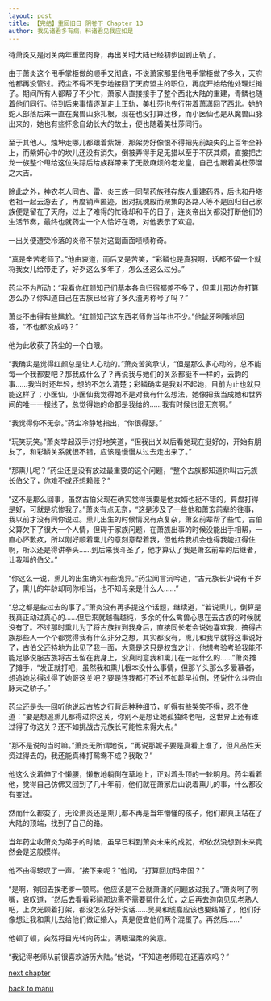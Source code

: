 ```yaml
---
layout: post
title: 【完结】重回旧日 阴卷下 Chapter 13
author: 我见诸君多有病，料诸君见我应如是
---
```




待萧炎又是闭关两年重塑肉身，再出关时大陆已经初步回到正轨了。<br><br>由于萧炎这个甩手掌柜做的顺手又彻底，不说萧家那里他甩手掌柜做了多久，天府他都再没管过。药尘不得不无奈地接回了天府盟主的职位，再度开始给他处理烂摊子。期间所有人都帮了不少忙，萧家人直接接手了整个西北大陆的重建，青鳞也随着他们同行。待到后来事情逐渐走上正轨，美杜莎也先行带着萧潇回了西北。她的蛇人部落后来一直在魔兽山脉扎根，现在也没打算迁移，而小医仙也是从魔兽山脉出来的，她也有些怀念自幼长大的故土，便也随着美杜莎同行。<br><br>至于其他人，烛坤走哪儿都跟着紫妍，那架势好像恨不得把先前缺失的上百年全补上，而紫妍心中的坎儿还没有消失，倒被弄得手足无措以至于不厌其烦，直接把古龙一族整个甩给这位失踪后给族群带来了无数麻烦的老龙皇，自己也跟着美杜莎溜之大吉。<br><br>除此之外，神农老人同古、雷、炎三族一同帮药族残存族人重建药界，后也和丹塔老祖一起云游去了，再度销声匿迹，因对抗魂殿而聚集的各路人等不是回归自己家族便是留在了天府，过上了难得的忙碌却和平的日子，连炎帝出关都没打断他们的生活节奏，最终也就药尘一个人恰好在场，对他表示了欢迎。<br><br>一出关便遭受冷落的炎帝不禁对这副画面啧啧称奇。<br><br>“真是辛苦老师了。”他由衷道，而后又是苦笑，“彩鳞也是真狠啊，话都不留一个就将我女儿给带走了，好歹这么多年了，怎么还这么过分。”<br><br>药尘不为所动：“我看你红颜知己们基本各自归宿都差不多了，但熏儿那边你打算怎么办？你知道自己在古族已经背了多久渣男称号了吗？”<br><br>萧炎不由得有些尴尬。“红颜知己这东西老师你当年也不少。”他龇牙咧嘴地回答，“不也都没成吗？”<br><br>他为此收获了药尘的一个白眼。<br><br>“我确实是觉得红颜总是让人心动的。”萧炎苦笑承认，“但是那么多心动的，总不能每一个我都要吧？那我成什么了？再说我与她们的关系都挺不一样的，云韵的事……我当时还年轻，想的不怎么清楚；彩鳞确实是我对不起她，目前为止也就只能这样了；小医仙，小医仙我觉得她不是对我有什么想法，她像把我当成她和世界间的唯一一根线了，总觉得她的命都是我给的……我有时候也很无奈啊。”<br><br>“我觉得你不无奈。”药尘冷静地指出，“你很得瑟。”<br><br>“玩笑玩笑。”萧炎举起双手讨好地笑道，“但我出关以后看她现在挺好的，开始有朋友了，和彩鳞关系就很不错，应该是慢慢从过去走出来了。”<br><br>“那熏儿呢？”药尘还是没有放过最重要的这个问题，“整个古族都知道你叫古元族长伯父了，你难不成还想赖账？”<br><br>“这不是那么回事，虽然古伯父现在确实觉得我要是他女婿也挺不错的，算盘打得是好，可就是坑惨我了。”萧炎有点无奈，“这是涉及了一些他和萧玄前辈的往事，我以前才没有同你说过。熏儿出生的时候情况有点复杂，萧玄前辈帮了些忙，古伯父算欠下了很大一个人情，但碍于家族问题，在萧族出事的时候没能出手相帮，一直心怀歉疚，所以刚好顺着熏儿的意刻意帮着我，但他给我机会也得我能扛得住啊，所以还是得讲拳头……到后来我斗圣了，他才算认了我是萧玄前辈的后继者，让我叫的伯父。”<br><br>“你这么一说，熏儿的出生确实有些诡异。”药尘闻言沉吟道，“古元族长少说有千岁了，熏儿的年龄却同你相当，也不知母亲是什么人……”<br><br>“总之都是些过去的事了。”萧炎没有再多提这个话题，继续道，“若说熏儿，倒算是我真正动过真心的……但后来就越看越纯，多余的什么禽兽心思在去古族的时候就没有了。不过那时熏儿为了将古族拉到我身后，直接同长老会说她喜欢我，搞得古族那些人一个个都觉得我有什么非分之想，其实都没有，熏儿和我早就将这事说好了，古伯父还特地为此见了我一面，大意是这只是权宜之计，他想考验考验我能不能足够说服古族将古玉留在我身上，没真同意我和熏儿在一起什么的……”萧炎摊了摊手，“发正就打吧，虽然我和熏儿根本没什么事情，但那丫头那么多爱慕者，想追她总得过得了她哥这关吧？要是连我都打不过不如趁早拉倒，还说什么斗帝血脉天之骄子。”<br><br>药尘还是头一回听他说起古族之行背后种种细节，听得有些哭笑不得，忍不住道：“要是想追熏儿都得过你这关，你别不是想让她孤独终老吧，这世界上还有谁过得了你这关？还不如挑战古元族长可能性来得大点。”<br><br>“那不是说的当时嘛。”萧炎无所谓地说，“再说那妮子要是真看上谁了，但凡品性天资过得去的，我还能真棒打鸳鸯不成？我敢？”<br><br>他这么说着伸了个懒腰，懒散地躺倒在草地上，正对着头顶的一轮明月。药尘看着他，觉得自己仿佛又回到了几十年前，他们就在萧家后山说着熏儿的事，什么都没有变过。<br><br>然而什么都变了，无论萧炎还是熏儿都不再是当年懵懂的孩子，他们都真正站在了大陆的顶端，找到了自己的路。<br><br>当年药尘收萧炎为弟子的时候，虽早已料到萧炎未来的成就，却依然没想到未来竟然会是这般模样。<br><br>他不由得轻叹了一声。“接下来呢？”他问，“打算回加玛帝国？”<br><br>“是啊，得回去挨老爹一顿骂。他应该是不会就萧潇的问题放过我了。”萧炎咧了咧嘴，哀叹道，“然后去看看彩鳞那边需不需要帮什么忙，之后再去迦南见见老熟人吧，上次光顾着打架，都没怎么好好说话……吴昊和琥嘉应该也要结婚了，他们好像想让我和熏儿去给他们做证婚人，真是便宜他们两个混蛋了。再然后……”<br><br>他顿了顿，突然将目光转向药尘，满眼温柔的笑意。<br><br>“我记得老师从前很喜欢游历大陆。”他说，“不知道老师现在还喜欢吗？”

[next chapter](https://allforyanchen.github.io/2020/07/19/post-39-sub-4-chapter-14.html)

[back to manu](https://allforyanchen.github.io/2020/07/19/post-39.html)
